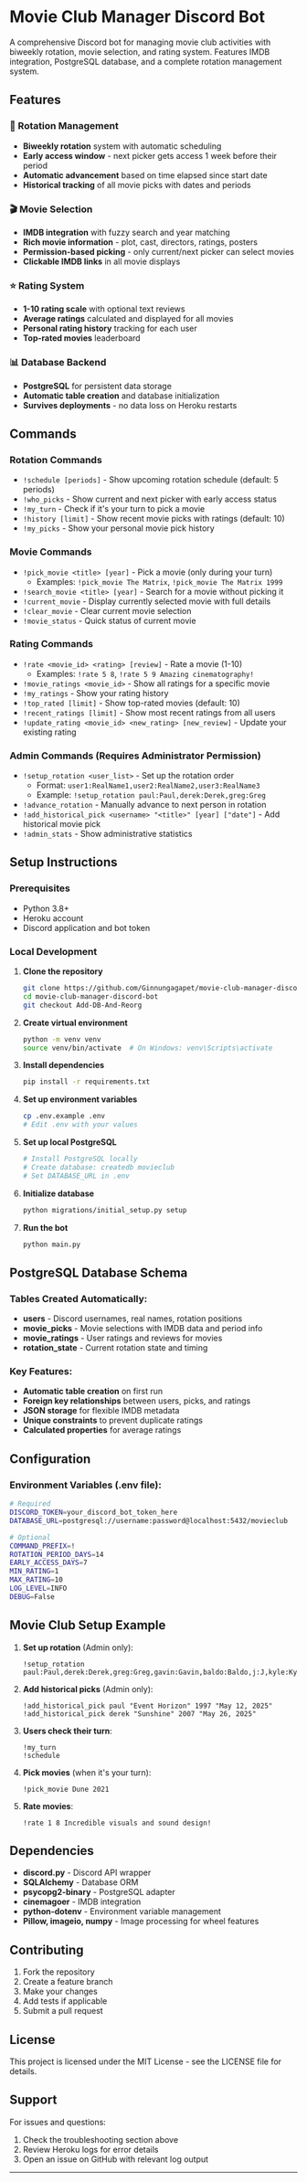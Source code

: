 # Movie Club Manager Discord Bot

A comprehensive Discord bot for managing movie club activities with biweekly rotation, movie selection, and rating system. Features IMDB integration, PostgreSQL database, and a complete rotation management system.

## Features

### 🎯 Rotation Management
- **Biweekly rotation** system with automatic scheduling
- **Early access window** - next picker gets access 1 week before their period
- **Automatic advancement** based on time elapsed since start date
- **Historical tracking** of all movie picks with dates and periods

### 🎬 Movie Selection
- **IMDB integration** with fuzzy search and year matching
- **Rich movie information** - plot, cast, directors, ratings, posters
- **Permission-based picking** - only current/next picker can select movies
- **Clickable IMDB links** in all movie displays

### ⭐ Rating System
- **1-10 rating scale** with optional text reviews
- **Average ratings** calculated and displayed for all movies
- **Personal rating history** tracking for each user
- **Top-rated movies** leaderboard

### 📊 Database Backend
- **PostgreSQL** for persistent data storage
- **Automatic table creation** and database initialization
- **Survives deployments** - no data loss on Heroku restarts

## Commands

### Rotation Commands
- `!schedule [periods]` - Show upcoming rotation schedule (default: 5 periods)
- `!who_picks` - Show current and next picker with early access status
- `!my_turn` - Check if it's your turn to pick a movie
- `!history [limit]` - Show recent movie picks with ratings (default: 10)
- `!my_picks` - Show your personal movie pick history

### Movie Commands
- `!pick_movie <title> [year]` - Pick a movie (only during your turn)
  - Examples: `!pick_movie The Matrix`, `!pick_movie The Matrix 1999`
- `!search_movie <title> [year]` - Search for a movie without picking it
- `!current_movie` - Display currently selected movie with full details
- `!clear_movie` - Clear current movie selection
- `!movie_status` - Quick status of current movie

### Rating Commands
- `!rate <movie_id> <rating> [review]` - Rate a movie (1-10)
  - Examples: `!rate 5 8`, `!rate 5 9 Amazing cinematography!`
- `!movie_ratings <movie_id>` - Show all ratings for a specific movie
- `!my_ratings` - Show your rating history
- `!top_rated [limit]` - Show top-rated movies (default: 10)
- `!recent_ratings [limit]` - Show most recent ratings from all users
- `!update_rating <movie_id> <new_rating> [new_review]` - Update your existing rating

### Admin Commands (Requires Administrator Permission)
- `!setup_rotation <user_list>` - Set up the rotation order
  - Format: `user1:RealName1,user2:RealName2,user3:RealName3`
  - Example: `!setup_rotation paul:Paul,derek:Derek,greg:Greg`
- `!advance_rotation` - Manually advance to next person in rotation
- `!add_historical_pick <username> "<title>" [year] ["date"]` - Add historical movie pick
- `!admin_stats` - Show administrative statistics

## Setup Instructions

### Prerequisites
- Python 3.8+
- Heroku account
- Discord application and bot token

### Local Development

1. **Clone the repository**
   ```bash
   git clone https://github.com/Ginnungagapet/movie-club-manager-discord-bot.git
   cd movie-club-manager-discord-bot
   git checkout Add-DB-And-Reorg
   ```

2. **Create virtual environment**
   ```bash
   python -m venv venv
   source venv/bin/activate  # On Windows: venv\Scripts\activate
   ```

3. **Install dependencies**
   ```bash
   pip install -r requirements.txt
   ```

4. **Set up environment variables**
   ```bash
   cp .env.example .env
   # Edit .env with your values
   ```

5. **Set up local PostgreSQL**
   ```bash
   # Install PostgreSQL locally
   # Create database: createdb movieclub
   # Set DATABASE_URL in .env
   ```

6. **Initialize database**
   ```bash
   python migrations/initial_setup.py setup
   ```

7. **Run the bot**
   ```bash
   python main.py
   ```


## PostgreSQL Database Schema

### Tables Created Automatically:
- **users** - Discord usernames, real names, rotation positions
- **movie_picks** - Movie selections with IMDB data and period info
- **movie_ratings** - User ratings and reviews for movies
- **rotation_state** - Current rotation state and timing

### Key Features:
- **Automatic table creation** on first run
- **Foreign key relationships** between users, picks, and ratings
- **JSON storage** for flexible IMDB metadata
- **Unique constraints** to prevent duplicate ratings
- **Calculated properties** for average ratings

## Configuration

### Environment Variables (.env file):
```bash
# Required
DISCORD_TOKEN=your_discord_bot_token_here
DATABASE_URL=postgresql://username:password@localhost:5432/movieclub

# Optional
COMMAND_PREFIX=!
ROTATION_PERIOD_DAYS=14
EARLY_ACCESS_DAYS=7
MIN_RATING=1
MAX_RATING=10
LOG_LEVEL=INFO
DEBUG=False
```

## Movie Club Setup Example

1. **Set up rotation** (Admin only):
   ```
   !setup_rotation paul:Paul,derek:Derek,greg:Greg,gavin:Gavin,baldo:Baldo,j:J,kyle:Kyle,dennis:Dennis
   ```

2. **Add historical picks** (Admin only):
   ```
   !add_historical_pick paul "Event Horizon" 1997 "May 12, 2025"
   !add_historical_pick derek "Sunshine" 2007 "May 26, 2025"
   ```

3. **Users check their turn**:
   ```
   !my_turn
   !schedule
   ```

4. **Pick movies** (when it's your turn):
   ```
   !pick_movie Dune 2021
   ```

5. **Rate movies**:
   ```
   !rate 1 8 Incredible visuals and sound design!
   ```

## Dependencies

- **discord.py** - Discord API wrapper
- **SQLAlchemy** - Database ORM
- **psycopg2-binary** - PostgreSQL adapter
- **cinemagoer** - IMDB integration
- **python-dotenv** - Environment variable management
- **Pillow, imageio, numpy** - Image processing for wheel features

## Contributing

1. Fork the repository
2. Create a feature branch
3. Make your changes
4. Add tests if applicable
5. Submit a pull request

## License

This project is licensed under the MIT License - see the LICENSE file for details.

## Support

For issues and questions:
1. Check the troubleshooting section above
2. Review Heroku logs for error details
3. Open an issue on GitHub with relevant log output

---